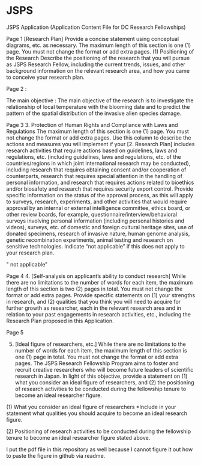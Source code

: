 # JSPS
JSPS Application
(Application Content File for DC Research Fellowships)

Page 1
[Research Plan] Provide a concise statement using conceptual diagrams, etc. as necessary. The maximum length of this section is one (1) page. You
must not change the format or add extra pages.
(1) Positioning of the Research
Describe the positioning of the research that you will pursue as JSPS Research Fellow, including the current trends, issues, and other background information on the relevant research area, and how you came to conceive your research plan.



Page 2 : 

The main objective : The main objective of the research is to investigate the relationship of local temperature with the blooming date and to predict the pattern of the spatial distribution of the invasive alien species damage.
    

Page 3
3. Protection of Human Rights and Compliance with Laws and Regulations The maximum length of this section is one (1) page. You must not change the format or add extra pages.
Use this column to describe the actions and measures you will implement if your [2. Research Plan] includes research activities that require actions based on guidelines, laws and regulations, etc. (including guidelines, laws and regulations, etc. of the countries/regions in which joint international research may be conducted), including research that requires obtaining consent and/or cooperation of counterparts, research that requires special attention in the handling of personal information, and research that requires actions related to bioethics and/or biosafety and research that requires security export control.
Provide specific information on the status of the approval process, as this will apply to surveys, research, experiments, and other activities that would require approval by an internal or external intelligence committee, ethics board, or other review boards, for example, questionnaire/interview/behavioral surveys involving personal information (including personal histories and videos), surveys, etc. of domestic and foreign cultural heritage sites, use of donated specimens, research of invasive nature, human genome analysis, genetic recombination experiments, animal testing and research on sensitive technologies.
Indicate “not applicable” if this does not apply to your research plan.

" not applicable"

Page 4
4. [Self-analysis on applicant’s ability to conduct research] While there are no limitations to the number of words for each item, the maximum length of this section is two (2) pages in total. You must not change the format or add extra pages.
Provide specific statements on (1) your strengths in research, and (2) qualities that you think you will need to acquire for further growth as researcher, each in the relevant research area and in relation to your past engagements in research activities, etc., including the Research Plan proposed in this Application.




Page 5

5. [Ideal figure of researchers, etc.] While there are no limitations to the number of words for each item, the maximum length of this section is one (1) page in total. You must not change the format or add extra pages.
The JSPS Research Fellowship Program aims to foster and recruit creative researchers who will become future leaders of scientific research in Japan. In light of this objective, provide a statement on (1) what you consider an ideal figure of researchers, and (2) the positioning of research activities to be conducted
during the fellowship tenure to become an ideal researcher figure.

(1)	What you consider an ideal figure of researchers *Include in your statement what qualities you should acquire to become an ideal research figure.

(2)	Positioning of research activities to be conducted during the fellowship tenure to become an ideal researcher figure stated above.



I put the pdf file in this repository as well because I cannot figure it out how to paste the figure in github via readme.
